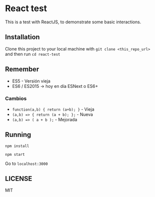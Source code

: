 # React test

This is a test with ReactJS, to demonstrate some basic interactions.

## Installation

Clone this project to your local machine with `git clone <this_repo_url>` and then run `cd react-test`

## Remember

* ES5 - Versión vieja
* ES6 / ES2015 -> hoy en día ESNext o ES6+

### Cambios
* `function(a,b) { return (a+b); }` - Vieja
* `(a,b) => { return (a + b); };` - Nueva
* `(a,b) => ( a + b );` - Mejorada

## Running

`npm install`

`npm start`

Go to `localhost:3000`

## LICENSE

MIT
